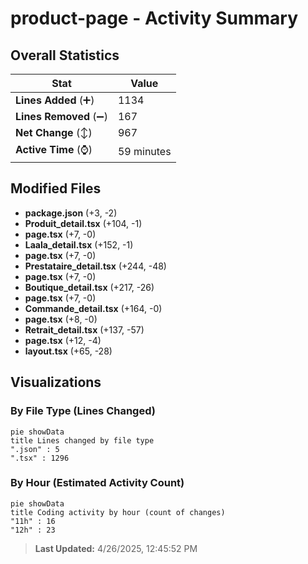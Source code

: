 # product-page - Activity Summary 

## Overall Statistics

| Stat                   | Value                                                             |
| ---------------------- | ----------------------------------------------------------------- |
| **Lines Added** (➕)   | 1134                                          |
| **Lines Removed** (➖) | 167                                        |
| **Net Change** (↕)    | 967                |
| **Active Time** (⌚)   | 59 minutes |


## Modified Files
- **package.json** (+3, -2)
- **Produit_detail.tsx** (+104, -1)
- **page.tsx** (+7, -0)
- **Laala_detail.tsx** (+152, -1)
- **page.tsx** (+7, -0)
- **Prestataire_detail.tsx** (+244, -48)
- **page.tsx** (+7, -0)
- **Boutique_detail.tsx** (+217, -26)
- **page.tsx** (+7, -0)
- **Commande_detail.tsx** (+164, -0)
- **page.tsx** (+8, -0)
- **Retrait_detail.tsx** (+137, -57)
- **page.tsx** (+12, -4)
- **layout.tsx** (+65, -28)

## Visualizations

### By File Type (Lines Changed)

```mermaid
pie showData
title Lines changed by file type
".json" : 5
".tsx" : 1296
```

### By Hour (Estimated Activity Count)

```mermaid
pie showData
title Coding activity by hour (count of changes)
"11h" : 16
"12h" : 23
```


> **Last Updated:** 4/26/2025, 12:45:52 PM